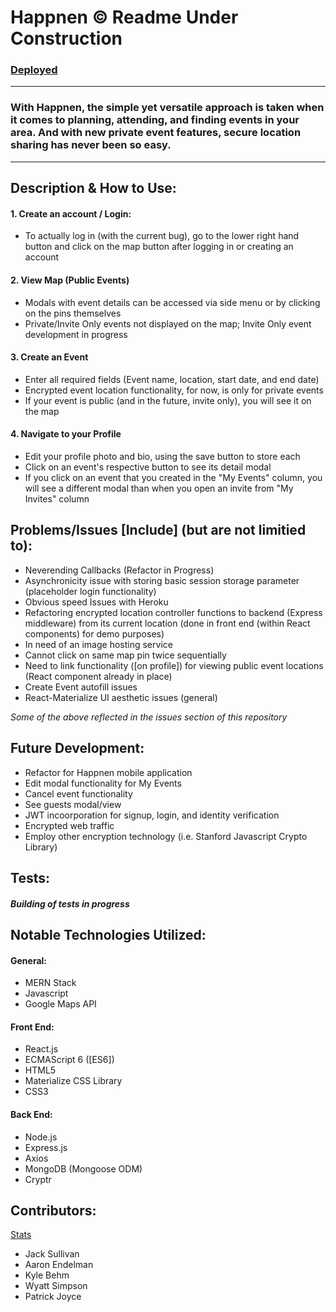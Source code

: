 # Happnen © Readme Under Construction
### [Deployed](https://aqueous-earth-83627.herokuapp.com/mapdisplay) 

---

### With Happnen, the simple yet versatile approach is taken when it comes to planning, attending, and finding events in your area. And with  new private event features, secure location sharing has never been so easy. 

---

## Description & How to Use:


#### 1. Create an account / Login:
* To actually log in (with the current bug), go to the lower right hand button
and click on the map button after logging in or 
creating an account

#### 2. View Map (Public Events)
 * Modals with event details can be accessed via side menu or by clicking on the pins themselves
 * Private/Invite Only events not displayed on the map; Invite Only event development in progress

#### 3. Create an Event
 * Enter all required fields (Event name, location, start date, and end date)
 * Encrypted event location functionality, for now, is only for private events
 * If your event is public (and in the future, invite only), you will see it on the map

 #### 4. Navigate to your Profile
 * Edit your profile photo and bio, using the save button to store each
 * Click on an event's respective button to see its detail modal
 * If you click on an event that you created in the "My Events" column, you will see a different modal than when you open an invite from "My Invites" column
 

## Problems/Issues [Include] (but are not limitied to):
* Neverending Callbacks (Refactor in Progress)
* Asynchronicity issue with storing basic session storage parameter (placeholder login functionality)
* Obvious speed Issues with Heroku
* Refactoring encrypted location controller functions to backend (Express middleware) from its current location (done in front end (within React components) for demo purposes)
* In need of an image hosting service
* Cannot click on same map pin twice sequentially
* Need to link functionality ([on profile]) for viewing public event locations (React component already in place)
* Create Event autofill issues
* React-Materialize UI aesthetic issues (general)

_Some of the above reflected in the issues section of this repository_

## Future Development:
* Refactor for Happnen mobile application
* Edit modal functionality for My Events
* Cancel event functionality
* See guests modal/view
* JWT incoorporation for signup, login, and identity verification
* Encrypted web traffic 
* Employ other encryption technology (i.e. Stanford Javascript Crypto Library)

## Tests:
##### _Building of tests in progress_ 

## Notable Technologies Utilized:

#### General: 
* MERN Stack
* Javascript
* Google Maps API <br/>

#### Front End: 
* React.js
* ECMAScript 6 ([ES6])
* HTML5
* Materialize CSS Library
* CSS3

#### Back End:
* Node.js
* Express.js
* Axios
* MongoDB (Mongoose ODM)
* Cryptr



## Contributors:
[Stats](https://github.com/thesullivantage/Happnen/graphs/contributors)
* Jack Sullivan
* Aaron Endelman
* Kyle Behm
* Wyatt Simpson
* Patrick Joyce
